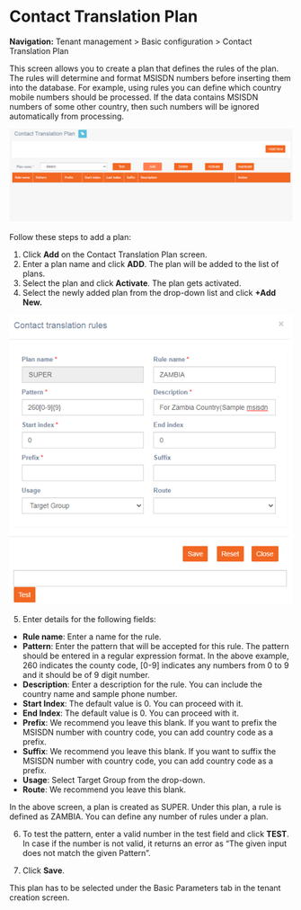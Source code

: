 # Contact Translation Plan

**Navigation:** Tenant management &gt; Basic configuration &gt; Contact Translation Plan

This screen allows you to create a plan that defines the rules of the plan. The rules will determine and format MSISDN numbers before inserting them into the database. For example, using rules you can define which country mobile numbers should be processed. If the data contains MSISDN numbers of some other country, then such numbers will be ignored automatically from processing.

![](../../.gitbook/assets/13.png)

Follow these steps to add a plan:

1. Click **Add** on the Contact Translation Plan screen.
2. Enter a plan name and click **ADD**. The plan will be added to the list of plans.
3. Select the plan and click **Activate**. The plan gets activated.
4. Select the newly added plan from the drop-down list and click **+Add New.**

![](../../.gitbook/assets/14.png)

5. Enter details for the following fields:

* **Rule name**: Enter a name for the rule.
* **Pattern**: Enter the pattern that will be accepted for this rule. The pattern should be entered in a regular expression format. In the above example, 260 indicates the county code, \[0-9\] indicates any numbers from 0 to 9 and it should be of 9 digit number.
* **Description**: Enter a description for the rule. You can include the country name and sample phone number.
* **Start Index**: The default value is 0. You can proceed with it.
* **End Index**: The default value is 0. You can proceed with it.
* **Prefix**: We recommend you leave this blank. If you want to prefix the MSISDN number with country code, you can add country code as a prefix.
* **Suffix**: We recommend you leave this blank. If you want to suffix the MSISDN number with country code, you can add country code as a prefix.
* **Usage**: Select Target Group from the drop-down.
* **Route**: We recommend you leave this blank.

In the above screen, a plan is created as SUPER. Under this plan, a rule is defined as ZAMBIA. You can define any number of rules under a plan.

6. To test the pattern, enter a valid number in the test field and click **TEST**. In case if the number is not valid, it returns an error as “The given input does not match the given Pattern”.

7. Click **Save**.

This plan has to be selected under the Basic Parameters tab in the tenant creation screen.

